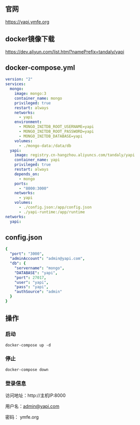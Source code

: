 ﻿
## 官网

https://yapi.ymfe.org

## docker镜像下载

https://dev.aliyun.com/list.html?namePrefix=tandaly/yapi

## docker-compose.yml
```yml
version: "2"
services:
  mongo:
    image: mongo:3
    container_name: mongo
    privileged: true
    restart: always
    networks:
      - yapi
    environment:
      - MONGO_INITDB_ROOT_USERNAME=yapi
      - MONGO_INITDB_ROOT_PASSWORD=yapi
      - MONGO_INITDB_DATABASE=yapi
    volumes:
      - ./mongo-data:/data/db
  yapi:
    image: registry.cn-hangzhou.aliyuncs.com/tandaly/yapi
    container_name: yapi
    privileged: true
    restart: always
    depends_on:
      - mongo
    ports:
      - "8000:3000"
    networks:
      - yapi
    volumes:
      - ./config.json:/app/config.json
      - ./yapi-runtime:/app/runtime
networks:
  yapi:
```

## config.json

```yml
{
  "port": "3000",
  "adminAccount": "admin@yapi.com",
  "db": {
    "servername": "mongo",
    "DATABASE": "yapi",
    "port": 27017,
    "user": "yapi",
    "pass": "yapi",
    "authSource": "admin"
  }
}
```

## 操作

### 启动

```shell
docker-compose up -d
```

### 停止

```shell
docker-compose down
```

### 登录信息

访问地址：http://主机IP:8000

用户名：admin@yapi.com

密码： ymfe.org

